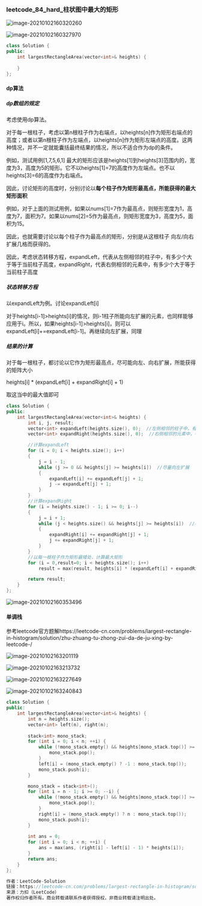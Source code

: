 ### leetcode_84_hard_柱状图中最大的矩形

![image-20210102160320260](leetcode_84_hard_柱状图中最大的矩形.assets/image-20210102160320260.png)

![image-20210102160327970](leetcode_84_hard_柱状图中最大的矩形.assets/image-20210102160327970.png)

```c++
class Solution {
public:
    int largestRectangleArea(vector<int>& heights) {
        
    }
};
```

#### dp算法

##### dp数组的规定

考虑使用dp算法。

对于每一根柱子，考虑以第n根柱子作为右端点，以heights[n]作为矩形右端点的高度；或者以第n根柱子作为左端点，以heights[n]作为矩形左端点的高度。这两种情况，并不一定就能囊括最终结果的情况，所以不适合作为dp的条件。

例如，测试用例[1,7,5,6,1]  最大的矩形应该是heights[1]到heights[3]范围内的，宽度为3，高度为5的矩形。它不以heights[1]=7的高度作为左端点。也不以heights[3]=6的高度作为右端点。

因此，讨论矩形的高度时，分别讨论以**每个柱子作为矩形最高点，所能获得的最大矩形面积**

例如，对于上面的测试用例，如果以nums[1]=7作为最高点，则矩形宽度为1，高度为7，面积为7。如果以nums[2]=5作为最高点，则矩形宽度为3，高度为5，面积为15。

因此，也就需要讨论以每个柱子作为最高点的矩形，分别是从这根柱子 向左/向右扩展几格而获得的。

因此，考虑状态转移方程，expandLeft，代表从左侧相邻的柱子中，有多少个大于等于当前柱子高度，expandRight，代表右侧相邻的元素中，有多少个大于等于当前柱子高度

##### 状态转移方程

以expandLeft为例。讨论expandLeft[i]

对于heights[i-1]>heights[i]的情况，则i-1柱子所能向左扩展的元素，也同样能够应用于i。所以，如果heights[i-1]>heights[i]，则可以expandLeft[i]+=expandLeft[i-1]。再继续向左扩展，同理

##### 结果的计算

对于每一根柱子，都讨论以它作为矩形最高点，尽可能向左、向右扩展，所能获得的矩阵大小

heights[i] * (expandLeft[i] + expandRight[i] + 1)

取这当中的最大值即可

```c++
class Solution {
public:
	int largestRectangleArea(vector<int>& heights) {
		int i, j, result;
		vector<int> expandLeft(heights.size(), 0);  //左侧相邻的柱子中，有多少个大于等于当前柱子高度
		vector<int> expandRight(heights.size(), 0);  //右侧相邻的元素中，有多少个大于等于当前柱子高度

		//计算expandLeft
		for (i = 0; i < heights.size(); i++)
		{
			j = i - 1;
			while (j >= 0 && heights[j] >= heights[i])  //尽量向左扩展
			{
				expandLeft[i] += expandLeft[j] + 1;
				j -= expandLeft[j] + 1;
			}
		}
		//计算expandRight
		for (i = heights.size() - 1; i >= 0; i--)
		{
			j = i + 1;
			while (j < heights.size() && heights[j] >= heights[i])  //尽量向右扩展
			{
				expandRight[i] += expandRight[j] + 1;
				j += expandRight[j] + 1;
			}
		}
		//以每一根柱子作为矩形最矮处，计算最大矩形
		for (i = 0,result=0; i < heights.size(); i++)
			result = max(result, heights[i] * (expandLeft[i] + expandRight[i] + 1));

		return result;
	}
};
```

![image-20210102160353496](leetcode_84_hard_柱状图中最大的矩形.assets/image-20210102160353496.png)

#### 单调栈

参考leetcode官方题解https://leetcode-cn.com/problems/largest-rectangle-in-histogram/solution/zhu-zhuang-tu-zhong-zui-da-de-ju-xing-by-leetcode-/



![image-20210102163201119](leetcode_84_hard_柱状图中最大的矩形.assets/image-20210102163201119.png)

![image-20210102163213732](leetcode_84_hard_柱状图中最大的矩形.assets/image-20210102163213732.png)

![image-20210102163227649](leetcode_84_hard_柱状图中最大的矩形.assets/image-20210102163227649.png)

![image-20210102163240843](leetcode_84_hard_柱状图中最大的矩形.assets/image-20210102163240843.png)

```c++
class Solution {
public:
    int largestRectangleArea(vector<int>& heights) {
        int n = heights.size();
        vector<int> left(n), right(n);
        
        stack<int> mono_stack;
        for (int i = 0; i < n; ++i) {
            while (!mono_stack.empty() && heights[mono_stack.top()] >= heights[i]) {
                mono_stack.pop();
            }
            left[i] = (mono_stack.empty() ? -1 : mono_stack.top());
            mono_stack.push(i);
        }

        mono_stack = stack<int>();
        for (int i = n - 1; i >= 0; --i) {
            while (!mono_stack.empty() && heights[mono_stack.top()] >= heights[i]) {
                mono_stack.pop();
            }
            right[i] = (mono_stack.empty() ? n : mono_stack.top());
            mono_stack.push(i);
        }
        
        int ans = 0;
        for (int i = 0; i < n; ++i) {
            ans = max(ans, (right[i] - left[i] - 1) * heights[i]);
        }
        return ans;
    }
};

作者：LeetCode-Solution
链接：https://leetcode-cn.com/problems/largest-rectangle-in-histogram/solution/zhu-zhuang-tu-zhong-zui-da-de-ju-xing-by-leetcode-/
来源：力扣（LeetCode）
著作权归作者所有。商业转载请联系作者获得授权，非商业转载请注明出处。
```

